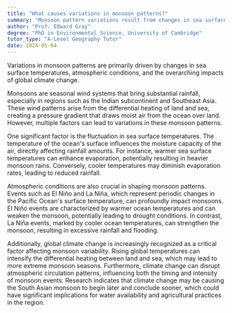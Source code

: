 ```yaml
---
title: "What causes variations in monsoon patterns?"
summary: "Monsoon pattern variations result from changes in sea surface temperatures, atmospheric conditions, and the impacts of global climate change."
author: "Prof. Edward Gray"
degree: "PhD in Environmental Science, University of Cambridge"
tutor_type: "A-Level Geography Tutor"
date: 2024-05-04
---
```


Variations in monsoon patterns are primarily driven by changes in sea surface temperatures, atmospheric conditions, and the overarching impacts of global climate change.

Monsoons are seasonal wind systems that bring substantial rainfall, especially in regions such as the Indian subcontinent and Southeast Asia. These wind patterns arise from the differential heating of land and sea, creating a pressure gradient that draws moist air from the ocean over land. However, multiple factors can lead to variations in these monsoon patterns.

One significant factor is the fluctuation in sea surface temperatures. The temperature of the ocean's surface influences the moisture capacity of the air, directly affecting rainfall amounts. For instance, warmer sea surface temperatures can enhance evaporation, potentially resulting in heavier monsoon rains. Conversely, cooler temperatures may diminish evaporation rates, leading to reduced rainfall.

Atmospheric conditions are also crucial in shaping monsoon patterns. Events such as El Niño and La Niña, which represent periodic changes in the Pacific Ocean's surface temperature, can profoundly impact monsoons. El Niño events are characterized by warmer ocean temperatures and can weaken the monsoon, potentially leading to drought conditions. In contrast, La Niña events, marked by cooler ocean temperatures, can strengthen the monsoon, resulting in excessive rainfall and flooding.

Additionally, global climate change is increasingly recognized as a critical factor affecting monsoon variability. Rising global temperatures can intensify the differential heating between land and sea, which may lead to more extreme monsoon seasons. Furthermore, climate change can disrupt atmospheric circulation patterns, influencing both the timing and intensity of monsoon events. Research indicates that climate change may be causing the South Asian monsoon to begin later and conclude sooner, which could have significant implications for water availability and agricultural practices in the region.
    